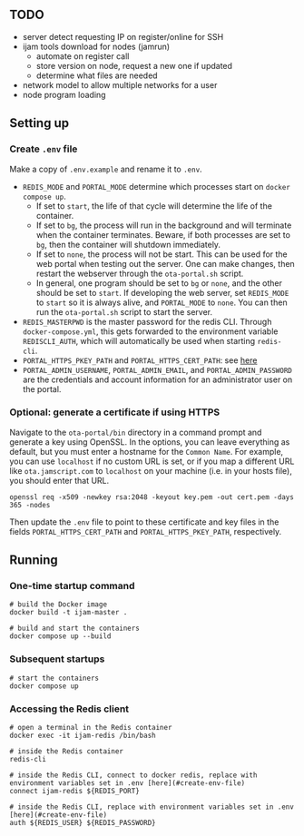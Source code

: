 ## TODO
* server detect requesting IP on register/online for SSH
* ijam tools download for nodes (jamrun)
    * automate on register call
    * store version on node, request a new one if updated
    * determine what files are needed
* network model to allow multiple networks for a user
* node program loading

## Setting up
### Create `.env` file
Make a copy of `.env.example` and rename it to `.env`.

* `REDIS_MODE` and `PORTAL_MODE` determine which processes start on `docker compose up`.
    * If set to `start`, the life of that cycle will determine the life of the container.
    * If set to `bg`, the process will run in the background and will terminate when the container terminates. Beware, if both processes are set to `bg`, then the container will shutdown immediately.
    * If set to `none`, the process will not be start. This can be used for the web portal when testing out the server. One can make changes, then restart the webserver through the `ota-portal.sh` script.
    * In general, one program should be set to `bg` or `none`, and the other should be set to `start`. If developing the web server, set `REDIS_MODE` to `start` so it is always alive, and `PORTAL_MODE` to `none`. You can then run the `ota-portal.sh` script to start the server.
* `REDIS_MASTERPWD` is the master password for the redis CLI. Through `docker-compose.yml`, this gets forwarded to the environment variable `REDISCLI_AUTH`, which will automatically be used when starting `redis-cli`.
* `PORTAL_HTTPS_PKEY_PATH` and `PORTAL_HTTPS_CERT_PATH`: see [here](#optional-generate-a-certificate-if-using-https)
* `PORTAL_ADMIN_USERNAME`, `PORTAL_ADMIN_EMAIL`, and `PORTAL_ADMIN_PASSWORD` are the credentials and account information for an administrator user on the portal.

### Optional: generate a certificate if using HTTPS
Navigate to the `ota-portal/bin` directory in a command prompt and generate a key using OpenSSL. In the options, you can leave everything as default, but you must enter a hostname for the `Common Name`. For example, you can use `localhost` if no custom URL is set, or if you map a different URL like `ota.jamscript.com` to `localhost` on your machine (i.e. in your hosts file), you should enter that URL.
```
openssl req -x509 -newkey rsa:2048 -keyout key.pem -out cert.pem -days 365 -nodes
```

Then update the `.env` file to point to these certificate and key files in the fields `PORTAL_HTTPS_CERT_PATH` and `PORTAL_HTTPS_PKEY_PATH`, respectively.

## Running
### One-time startup command
```
# build the Docker image
docker build -t ijam-master .

# build and start the containers
docker compose up --build
```
### Subsequent startups
```
# start the containers
docker compose up
```
### Accessing the Redis client
```
# open a terminal in the Redis container
docker exec -it ijam-redis /bin/bash

# inside the Redis container
redis-cli

# inside the Redis CLI, connect to docker redis, replace with environment variables set in .env [here](#create-env-file)
connect ijam-redis ${REDIS_PORT}

# inside the Redis CLI, replace with environment variables set in .env [here](#create-env-file)
auth ${REDIS_USER} ${REDIS_PASSWORD}
```
